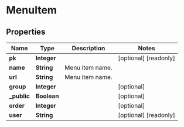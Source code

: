 

# MenuItem


## Properties

| Name | Type | Description | Notes |
|------------ | ------------- | ------------- | -------------|
|**pk** | **Integer** |  |  [optional] [readonly] |
|**name** | **String** | Menu item name. |  |
|**url** | **String** | Menu item name. |  |
|**group** | **Integer** |  |  [optional] |
|**_public** | **Boolean** |  |  [optional] |
|**order** | **Integer** |  |  [optional] |
|**user** | **String** |  |  [optional] [readonly] |



